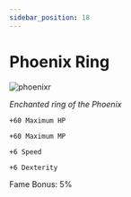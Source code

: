 ```yaml
---
sidebar_position: 18
---
```


# Phoenix Ring

![phoenixr](http://i.imgur.com/ZMRfAns.png)

<i>Enchanted ring of the Phoenix</i>

    +60 Maximum HP
    
    +60 Maximum MP
    
    +6 Speed
    
    +6 Dexterity
    
Fame Bonus: 5%
